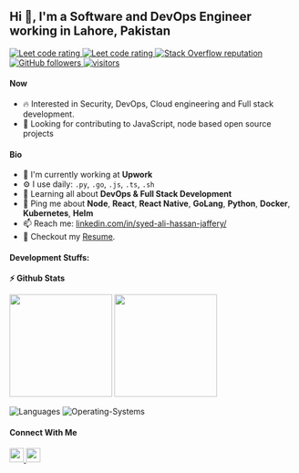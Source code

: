 ## Hi 👋, I'm a Software and DevOps Engineer working in Lahore, Pakistan

<p align="left">
  <a href="https://leetcode.com/alihassan4198/">
    <img src="https://cp-logo.vercel.app/leetcode/alihassan4198" alt="Leet code rating" />
  </a>
  <a href="https://www.hackerrank.com/alihassan4198">
    <img src="https://raw.githubusercontent.com/sudiptob2/cf-stats/main/output/rating.svg" alt="Leet code rating" />
  </a>
  <a href="https://stackoverflow.com/users/20840764/ali-hassan">
    <img alt="Stack Overflow reputation" src="https://img.shields.io/stackexchange/stackoverflow/r/5921662?color=orange&label=reputation&logo=stackoverflow">
  </a>
  <a href="https://github.com/alihassan4198-tech?tab=followers">
    <img alt="GitHub followers" src="https://img.shields.io/github/followers/alihassan4198-tech?color=green&logo=github">
  </a>
  <a href="https://github.com/alihassan4198-tech/">
    <img src="https://komarev.com/ghpvc/?username=alihassan4198-tech" alt="visitors" />
  </a>

</p>

#### Now
- :fire: Interested in Security, DevOps, Cloud engineering and Full stack development.
- :calendar: Looking for contributing to JavaScript, node based open source projects 

#### Bio
- 🏢 I'm currently working at **Upwork**
- ⚙️ I use daily: `.py`, `.go`, `.js`, `.ts`, `.sh`
- 🌱 Learning all about **DevOps & Full Stack Development**
- 💬 Ping me about **Node**, **React**, **React Native**, **GoLang**, **Python**,  **Docker**, **Kubernetes**, **Helm**
- 📫 Reach me: [linkedin.com/in/syed-ali-hassan-jaffery/](https://www.linkedin.com/in/syed-ali-hassan-jaffery/)
- 📝 Checkout my [Resume](Resume.pdf).

#### Development Stuffs:
<b>⚡ Github Stats</b>
<p float="left">
<img height="180em" src="https://github-readme-stats.vercel.app/api?username=alihassan4198-tech&show_icons=true&hide_border=true&&count_private=true&include_all_commits=true" /> 
<img height="180em" src="https://github-readme-stats.vercel.app/api/top-langs/?username=alihassan4198-tech&show_icons=true&hide_border=true&layout=compact&langs_count=15"/>
</p>

![Languages](https://wakatime.com/share/@a5c8f5bc-dadf-4b90-9d88-8f48a845cbd7/c0c5209d-e7c9-46eb-9442-7833fc26b224.svg)
![Operating-Systems](https://wakatime.com/share/@a5c8f5bc-dadf-4b90-9d88-8f48a845cbd7/4c7b793c-2e67-4377-b7da-a6df08d65f28.svg)

#### Connect With Me

<p left="center">
  <a href="https://www.linkedin.com/in/syed-ali-hassan-jaffery/">
    <img src="https://img.shields.io/badge/linkedin-%230077B5.svg?&style=for-the-badge&logo=linkedin&logoColor=white" height=25>
  </a> 
  <a href="mailto:alihassan4198@gmail.com">
    <img src="https://img.shields.io/badge/Gmail-D14836?style=for-the-badge&logo=gmail&logoColor=white" height=25>
  </a>
</p>
